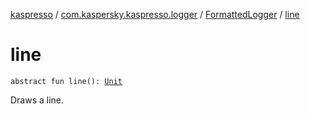 [kaspresso](../../index.md) / [com.kaspersky.kaspresso.logger](../index.md) / [FormattedLogger](index.md) / [line](./line.md)

# line

`abstract fun line(): `[`Unit`](https://kotlinlang.org/api/latest/jvm/stdlib/kotlin/-unit/index.html)

Draws a line.

